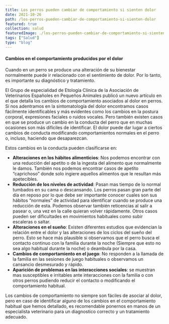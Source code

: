 ```yaml
---
title: Los perros pueden cambiar de comportamiento si sienten dolor
date: 2021-10-26
path: /los-perros-pueden-cambiar-de-comportamiento-si-sienten-dolor
featured: true
collection: salud
featuredImage: ./los-perros-pueden-cambiar-de-comportamiento-si-sienten-dolor.jpeg
tags: ["Salud"]
type: "blog"
---
```


#### Cambios en el comportamiento producidos por el dolor

Cuando en un perro se produce una alteración de su bienestar normalmente puede ir relacionado con el sentimiento de dolor. Por lo tanto, es importante su diagnóstico y tratamiento.

El Grupo de especialidad de Etología Clínica de la Asociación de Veterinarios Españoles en Pequeños Animales publicó un nuevo artículo en el que detalla los cambios de comportamiento asociados al dolor en perros.
Si nos adentramos en la sintomatología del dolor encontramos casos fácilmente identificables y más evidentes como los cambios en la postura corporal, expresiones faciales o ruidos vocales. Pero también existen casos en que se produce un cambio en la conducta del perro que en muchas ocasiones son más difíciles de identificar. 
El dolor puede dar lugar a ciertos cambios de conducta modificando comportamientos normales en el perro o, incluso, haciendo que desaparezcan.

Estos cambios en la conducta pueden clasificarse en:
- <b>Alteraciones en los hábitos alimenticios</b>: Nos podemos encontrar con una reducción del apetito o de la ingesta del alimento que normalmente le damos. También nos podemos encontrar casos de apetito “caprichoso” donde solo ingiere aquellos alimentos que le resultan más apetecibles.
- <b>Reducción de los niveles de actividad</b>: Pasan mas tiempo de lo normal tumbados en su cama o descansando. Los perros pasan gran parte del día en reposo por lo que debe ser importante conocer cuales son sus hábitos “normales” de actividad para identificar cuando se produce una reducción de esta.
Podemos observar también reticencias al salir a pasear o, una vez en la calle quieran volver rápidamente. Otros casos pueden ser dificultades en movimientos habituales como subir escaleras o saltar.
- <b>Alteraciones en el sueño</b>: Existen diferentes estudios que evidencian la relación entre el dolor y las alteraciones de los ciclos del sueño del perro. Esto se hace más plausible si observamos que el perro busca el contacto continuo con la familia durante la noche (Siempre que esto no sea algo habitual durante la noche) o deambula por la casa.
- <b>Cambios de comportamiento en el juego</b>: No responden a la llamada de la familia en las sesiones de juego habituales o observamos un cansancio desmesurado y rápido.
- <b>Aparición de problemas en las interacciones sociales</b>: se muestran mas susceptibles e irritables ante interacciones con la familia o con otros perros pudiendo reducir el contacto o modificando el comportamiento habitual.

Los cambios de comportamiento no siempre son fáciles de asociar al dolor, pero en caso de identificar alguno de los cambios en el comportamiento habitual que hemos detallado, es recomendable ponernos en manos de un especialista veterinario para un diagnostico correcto y un tratamiento adecuado.





